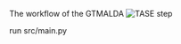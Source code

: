 The workflow of the GTMALDA
![TASE](https://github.com/user-attachments/assets/4617d9d1-da96-405d-9c08-35b0d730a3d0)
step

run src/main.py
